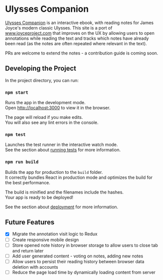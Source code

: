 # Ulysses Companion

[Ulysses Companion](https://camin.xyz/ulysses-companion) is an interactive ebook, with reading notes for James Joyce's modern classic Ulysses. This site is a port of www.joyceproject.com that improves on the UX by allowing users to open annotations while reading the text and tracks which notes have already been read (as the notes are often repeated where relevant in the text).

PRs are welcome to extend the notes - a contribution guide is coming soon.

## Developing the Project

In the project directory, you can run:

### `npm start`

Runs the app in the development mode.\
Open [http://localhost:3000](http://localhost:3000) to view it in the browser.

The page will reload if you make edits.\
You will also see any lint errors in the console.

### `npm test`

Launches the test runner in the interactive watch mode.\
See the section about [running tests](https://facebook.github.io/create-react-app/docs/running-tests) for more information.

### `npm run build`

Builds the app for production to the `build` folder.\
It correctly bundles React in production mode and optimizes the build for the best performance.

The build is minified and the filenames include the hashes.\
Your app is ready to be deployed!

See the section about [deployment](https://facebook.github.io/create-react-app/docs/deployment) for more information.

## Future Features
- [x] Migrate the annotation visit logic to Redux
- [ ] Create responsive mobile design
- [ ] Store opened note history in browser storage to allow users to close tab and return later
- [ ] Add user generated content - voting on notes, adding new notes
- [ ] Allow users to persist their reading history between browser data deletion with accounts
- [ ] Reduce the page load time by dynamically loading content from server
